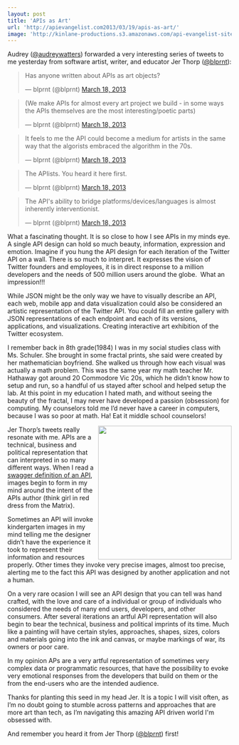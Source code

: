 ```yaml
---
layout: post
title: 'APIs as Art'
url: 'http://apievangelist.com2013/03/19/apis-as-art/'
image: 'http://kinlane-productions.s3.amazonaws.com/api-evangelist-site/blog/washington-crossing-the-delaware-cropped.png'
---
```



<p>
     Audrey (<a href="https://twitter.com/blprnt">@audreywatters</a>) forwarded a very interesting series of tweets to me yesterday from software artist, writer, and educator Jer Thorp (<a href="https://twitter.com/blprnt" target="_blank">@blprnt</a>):
</p>
<blockquote >
     <p>
          Has anyone written about APIs as art objects?
     </p>— blprnt (@blprnt) <a href="https://twitter.com/blprnt/status/313713240943247361">March 18, 2013</a>
</blockquote>
<blockquote >
     <p>
          (We make APIs for almost every art project we build - in some ways the APIs themselves are the most interesting/poetic parts)
     </p>— blprnt (@blprnt) <a href="https://twitter.com/blprnt/status/313714968379940865">March 18, 2013</a>
</blockquote>
<blockquote >
     <p>
          It feels to me the API could become a medium for artists in the same way that the algorists embraced the algorithm in the 70s.
     </p>— blprnt (@blprnt) <a href="https://twitter.com/blprnt/status/313716173973897216">March 18, 2013</a>
</blockquote>
<blockquote >
     <p>
          The APIists. You heard it here first.
     </p>— blprnt (@blprnt) <a href="https://twitter.com/blprnt/status/313716358242238466">March 18, 2013</a>
</blockquote>
<blockquote >
     <p>
          The API's ability to bridge platforms/devices/languages is almost inherently interventionist.
     </p>— blprnt (@blprnt) <a href="https://twitter.com/blprnt/status/313717301008535552">March 18, 2013</a>
</blockquote>
<p>
     What a fascinating thought. It is so close to how I see APIs in my minds eye. A single API design can hold so much beauty, information, expression and emotion. Imagine if you hung the API design for each iteration of the Twitter API on a wall. There is so much to interpret. It expresses the vision of Twitter founders and employees, it is in direct response to a million developers and the needs of 500 million users around the globe.  What an impression!!!
</p>
<p>
     While JSON might be the only way we have to visually describe an API, each web, mobile app and data visualization could also be considered an artistic representation of the Twitter API. You could fill an entire gallery with JSON representations of each endpoint and each of its versions, applications, and visualizations. Creating interactive art exhibition of the Twitter ecosystem.
</p>
<p>
     I remember back in 8th grade(1984) I was in my social studies class with Ms. Schuler. She brought in some fractal prints, she said were created by her mathematician boyfriend. She walked us through how each visual was actually a math problem. This was the same year my math teacher Mr. Hathaway got around 20 Commodore Vic 20s, which he didn’t know how to setup and run, so a handful of us stayed after school and helped setup the lab. At this point in my education I hated math, and without seeing the beauty of the fractal, I may never have developed a passion (obsession) for computing. My counselors told me I’d never have a career in computers, because I was so poor at math. Ha! Eat it middle school counselors!
</p>
<p>
     <img src="https://s3.amazonaws.com/kinlane-productions/washington-crossing-the-delaware-cropped.png"  width="300" align="right" />
</p>
<p>
     Jer Thorp’s tweets really resonate with me. APIs are a technical, business and political representation that can interpreted in so many different ways. When I read a <a href="https://developers.helloreverb.com/swagger/">swagger definition of an API</a>, images begin to form in my mind around the intent of the APIs author (think girl in red dress from the Matrix).
</p>
<p>
     Sometimes an API will invoke kindergarten images in my mind telling me the designer didn’t have the experience it took to represent their information and resources properly. Other times they invoke very precise images, almost too precise, alerting me to the fact this API was designed by another application and not a human.
</p>
<p>
     On a very rare ocasion I will see an API design that you can tell was hand crafted, with the love and care of a individual or group of individuals who considered the needs of many end users, developers, and other consumers. After several iterations an artful API representation will also begin to bear the technical, business and political imprints of its time. Much like a painting will have certain styles, approaches, shapes, sizes, colors and materials going into the ink and canvas, or maybe markings of war, its owners or poor care.
</p>
<p>
     In my opinion APs are a very artful representation of sometimes very complex data or programmatic resources, that have the possibility to evoke very emotional responses from the developers that build on them or the from the end-users who are the intended audience.
</p>
<p>
     Thanks for planting this seed in my head Jer. It is a topic I will visit often, as I’m no doubt going to stumble across patterns and approaches that are more art than tech, as I’m navigating this amazing API driven world I'm obsessed with.
</p>
<p>
     And remember you heard it from Jer Thorp (<a href="https://twitter.com/blprnt" target="_blank">@blprnt</a>) first!
</p>
